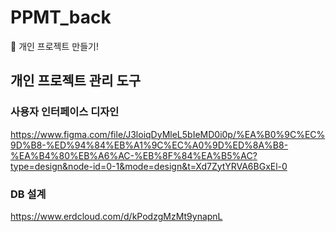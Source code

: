 # PPMT_back
🐯 개인 프로젝트 만들기!
## 개인 프로젝트 관리 도구

### 사용자 인터페이스 디자인
https://www.figma.com/file/J3loiqDyMleL5bIeMD0i0p/%EA%B0%9C%EC%9D%B8-%ED%94%84%EB%A1%9C%EC%A0%9D%ED%8A%B8-%EA%B4%80%EB%A6%AC-%EB%8F%84%EA%B5%AC?type=design&node-id=0-1&mode=design&t=Xd7ZytYRVA6BGxEl-0

### DB 설계
https://www.erdcloud.com/d/kPodzgMzMt9ynapnL
